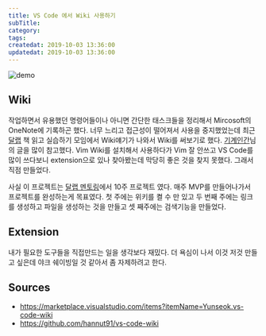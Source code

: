 ```yaml
---
title: VS Code 에서 Wiki 사용하기
subTitle: 
category: 
tags: 
createdat: 2019-10-03 13:36:00
updatedat: 2019-10-03 13:36:00
---
```


![demo](https://user-images.githubusercontent.com/14071105/65934389-2291ae00-e450-11e9-8788-fa596173e13d.gif)

## Wiki

작업하면서 유용했던 명령어들이나 아니면 간단한 태스크들을 정리해서 Mircosoft의 OneNote에 기록하곤 했다. 너무 느리고 접근성이 떨어져서 사용을 중지했었는데 최근 [달랩](https://dal-lab.com/) 책 읽고 실습하기 모임에서 Wiki얘기가 나와서 Wiki를 써보기로 했다. [기계인간](https://johngrib.github.io/wiki/vimwiki/)님의 글을 많이 참고했다. Vim Wiki를 설치해서 사용하다가  Vim 잘 안쓰고 VS Code를 많이 쓰다보니 extension으로 있나 찾아봤는데 막당히 좋은 것을 찾지 못했다. 그래서 직점 만들었다.  

사실 이 프로젝트는 [달랩 멘토링](https://dal-lab.com/mentoring/)에서 10주 프로젝트 였다.  매주 MVP를 만들어나가서 프로젝트를 완성하는게 목표였다. 첫 주에는 위키를 켤 수 만 있고 두 번째 주에는 링크를 생성하고 파일을 생성하는 것을 만들고 셋 째주에는 검색기능을 만들었다.

## Extension

내가 필요한 도구들을 직접만드는 일을 생각보다 재밌다. 더 욕심이 나서 이것 저것 만들고 싶은데 야크 쉐이빙일 것 같아서 좀 자제하려고 한다.

## Sources

* <https://marketplace.visualstudio.com/items?itemName=Yunseok.vs-code-wiki>
* <https://github.com/hannut91/vs-code-wiki>